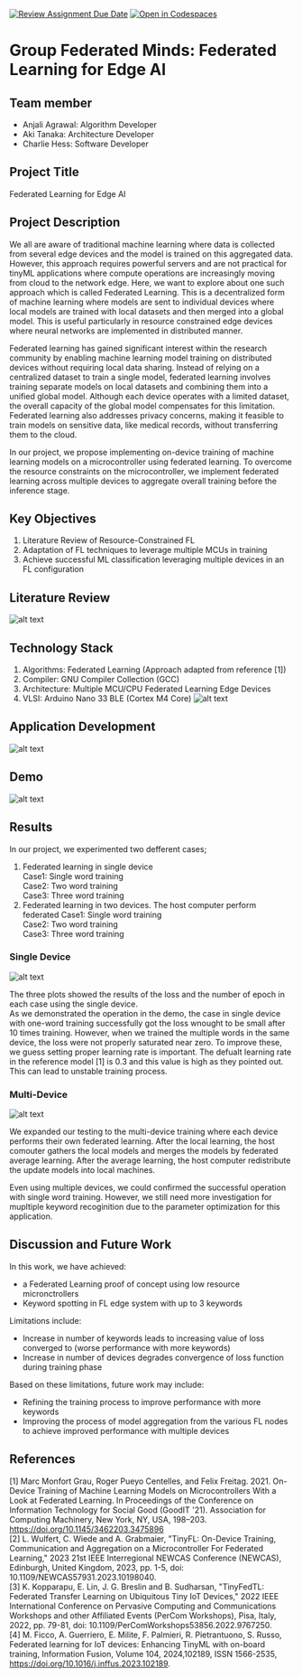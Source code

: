 [![Review Assignment Due Date](https://classroom.github.com/assets/deadline-readme-button-22041afd0340ce965d47ae6ef1cefeee28c7c493a6346c4f15d667ab976d596c.svg)](https://classroom.github.com/a/Buol6fpg)
[![Open in Codespaces](https://classroom.github.com/assets/launch-codespace-2972f46106e565e64193e422d61a12cf1da4916b45550586e14ef0a7c637dd04.svg)](https://classroom.github.com/open-in-codespaces?assignment_repo_id=16987558)

# Group Federated Minds: Federated Learning for Edge AI

## Team member
- Anjali Agrawal: Algorithm Developer
- Aki Tanaka: Architecture Developer
- Charlie Hess: Software Developer

## Project Title
Federated Learning for Edge AI

## Project Description
We all are aware of traditional machine learning where data is collected from several edge devices and the model is trained on this aggregated data. However, this approach requires powerful servers and are not practical for tinyML applications where compute operations are increasingly moving from cloud to the network edge. Here, we want to explore about one such approach which is called Federated Learning. This is a decentralized form of machine learning where models are sent to individual devices where local models are trained with local datasets and then merged into a global model. This is useful particularly in resource constrained edge devices where neural networks are implemented in distributed manner.

Federated learning has gained significant interest within the research community by enabling machine learning model training on distributed devices without requiring local data sharing. Instead of relying on a centralized dataset to train a single model, federated learning involves training separate models on local datasets and combining them into a unified global model. Although each device operates with a limited dataset, the overall capacity of the global model compensates for this limitation. Federated learning also addresses privacy concerns, making it feasible to train models on sensitive data, like medical records, without transferring them to the cloud.

In our project, we propose implementing on-device training of machine learning models on a microcontroller using federated learning. To overcome the resource constraints on the microcontroller, we implement federated learning across multiple devices to aggregate overall training before the inference stage.

## Key Objectives
1. Literature Review of Resource-Constrained FL
2. Adaptation of FL techniques to leverage multiple MCUs in training
4. Achieve successful ML classification leveraging multiple devices in an FL configuration

## Literature Review
![alt text](https://github.com/hplp/ai-hardware-project-6501_group2/blob/main/Literature_Survey.jpg)


## Technology Stack
1. Algorithms: Federated Learning (Approach adapted from reference [1])
2. Compiler: GNU Compiler Collection (GCC)
3. Architecture: Multiple MCU/CPU Federated Learning Edge Devices
4. VLSI: Arduino Nano 33 BLE (Cortex M4 Core)
![alt text](https://github.com/hplp/ai-hardware-project-6501_group2/blob/main/Platform.jpg)

## Application Development

![alt text](https://github.com/hplp/ai-hardware-project-6501_group2/blob/main/Application_Development.jpg)

## Demo

![alt text](https://github.com/hplp/ai-hardware-project-6501_group2/blob/main/AIHardwareFLDemo-ezgif.com-optimize.gif)

## Results
In our project, we experimented two defferent cases; 
1. Federated learning in single device<br>
   Case1: Single word training<br>
   Case2: Two word training<br>
   Case3: Three word training
2. Federated learning in two devices. The host computer perform federated
   Case1: Single word training<br>
   Case2: Two word training<br>
   Case3: Three word training

### Single Device

![alt text](https://github.com/hplp/ai-hardware-project-6501_group2/blob/main/Results_Sing.jpg)


The three plots showed the results of the loss and the number of epoch in each case using the single device.<br>
As we demonstrated the operation in the demo, the case in single device with one-word training successfully got the loss wnought to be small after 10 times training. However, when we trained the multiple words in the same device, the loss were not properly saturated near zero. To improve these, we guess setting proper learning rate is important. The defualt learning rate in the reference model [1] is 0.3 and this value is high as they pointed out. This can lead to unstable training process.

### Multi-Device

![alt text](https://github.com/hplp/ai-hardware-project-6501_group2/blob/main/Results_Double.jpg)

We expanded our testing to the multi-device training where each device performs their own federated learning. After the local learning, the host comouter gathers the local models and merges the models by federated average learning. After the average learning, the host computer redistribute the update models into local machines.

Even using multiple devices, we could confirmed the successful operation with single word training. However, we still need more investigation for mupltiple keyword recoginition due to the parameter optimization for this application.

## Discussion and Future Work


In this work, we have achieved:​

- a Federated Learning proof of concept using low resource micronctrollers
- Keyword spotting in FL edge system with up to 3 keywords

Limitations include:

- Increase in number of keywords leads to increasing value of loss converged to (worse performance with more keywords)
- Increase in number of devices degrades convergence of loss function during training phase

Based on these limitations, future work may include:

- Refining the training process to improve performance with more keywords
- Improving the process of model aggregation from the various FL nodes to achieve improved performance with multiple devices

## References
[1] Marc Monfort Grau, Roger Pueyo Centelles, and Felix Freitag. 2021. On-Device Training of Machine Learning Models on Microcontrollers With a Look at Federated Learning. In Proceedings of the Conference on Information Technology for Social Good (GoodIT '21). Association for Computing Machinery, New York, NY, USA, 198–203. https://doi.org/10.1145/3462203.3475896<br>
[2] L. Wulfert, C. Wiede and A. Grabmaier, "TinyFL: On-Device Training, Communication and Aggregation on a Microcontroller For Federated Learning," 2023 21st IEEE Interregional NEWCAS Conference (NEWCAS), Edinburgh, United Kingdom, 2023, pp. 1-5, doi: 10.1109/NEWCAS57931.2023.10198040.<br>
[3] K. Kopparapu, E. Lin, J. G. Breslin and B. Sudharsan, "TinyFedTL: Federated Transfer Learning on Ubiquitous Tiny IoT Devices," 2022 IEEE International Conference on Pervasive Computing and Communications Workshops and other Affiliated Events (PerCom Workshops), Pisa, Italy, 2022, pp. 79-81, doi: 10.1109/PerComWorkshops53856.2022.9767250. <br>
[4] M. Ficco, A. Guerriero, E. Milite, F. Palmieri, R. Pietrantuono, S. Russo, Federated learning for IoT devices: Enhancing TinyML with on-board training, Information Fusion, Volume 104, 2024,102189, ISSN 1566-2535, https://doi.org/10.1016/j.inffus.2023.102189. <br>
